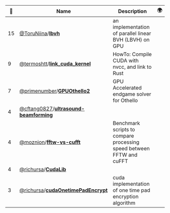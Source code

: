|:star2: | Name | Description | 🌍|
|---|---|---|---|
|15|[@ToruNiina](https://github.com/ToruNiina)/[**lbvh**](https://github.com/ToruNiina/lbvh)|an implementation of parallel linear BVH (LBVH) on GPU||
|9|[@termoshtt](https://github.com/termoshtt)/[**link_cuda_kernel**](https://github.com/termoshtt/link_cuda_kernel)|HowTo: Compile CUDA with nvcc, and link to Rust||
|7|[@primenumber](https://github.com/primenumber)/[**GPUOthello2**](https://github.com/primenumber/GPUOthello2)|GPU Accelerated endgame solver for Othello||
|4|[@cftang0827](https://github.com/cftang0827)/[**ultrasound-beamforming**](https://github.com/cftang0827/ultrasound-beamforming)|||
|4|[@moznion](https://github.com/moznion)/[**fftw-vs-cufft**](https://github.com/moznion/fftw-vs-cufft)|Benchmark scripts to compare processing speed between FFTW and cuFFT||
|4|[@richursa](https://github.com/richursa)/[**CudaLib**](https://github.com/richursa/CudaLib)|||
|3|[@richursa](https://github.com/richursa)/[**cudaOnetimePadEncrypt**](https://github.com/richursa/cudaOnetimePadEncrypt)|cuda implementation of one time pad encryption algorithm||


